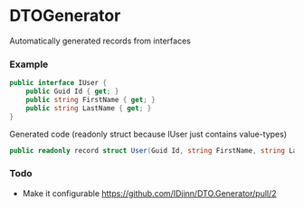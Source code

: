 # DTOGenerator

Automatically generated records from interfaces

### Example

```csharp
public interface IUser {
    public Guid Id { get; }
    public string FirstName { get; }
    public string LastName { get; }
}
```

Generated code (readonly struct because IUser just contains value-types)

```csharp
public readonly record struct User(Guid Id, string FirstName, string LastName);
```

### Todo

- Make it configurable https://github.com/IDjinn/DTO.Generator/pull/2
